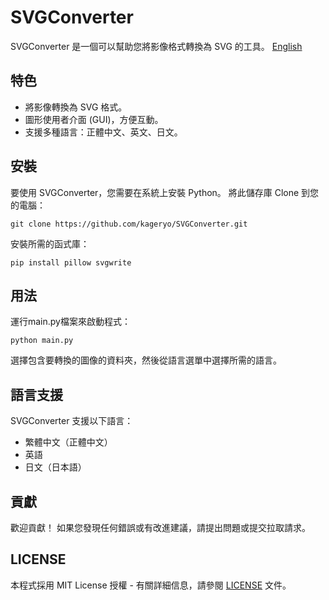 # SVGConverter

SVGConverter 是一個可以幫助您將影像格式轉換為 SVG 的工具。 [English](README.md)

## 特色

- 將影像轉換為 SVG 格式。
- 圖形使用者介面 (GUI)，方便互動。
- 支援多種語言：正體中文、英文、日文。

## 安裝

要使用 SVGConverter，您需要在系統上安裝 Python。 將此儲存庫 Clone 到您的電腦：

````
git clone https://github.com/kageryo/SVGConverter.git
````

安裝所需的函式庫：

````
pip install pillow svgwrite
````

## 用法

運行main.py檔案來啟動程式：

````
python main.py
````


選擇包含要轉換的圖像的資料夾，然後從語言選單中選擇所需的語言。

## 語言支援

SVGConverter 支援以下語言：
- 繁體中文（正體中文）
- 英語
- 日文（日本語）

## 貢獻

歡迎貢獻！ 如果您發現任何錯誤或有改進建議，請提出問題或提交拉取請求。

## LICENSE

本程式採用 MIT License 授權 - 有關詳細信息，請參閱 [LICENSE](LICENSE) 文件。